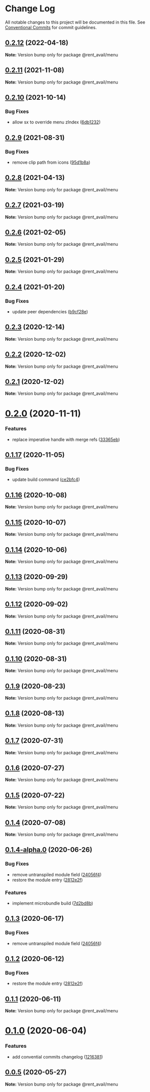 # Change Log

All notable changes to this project will be documented in this file.
See [Conventional Commits](https://conventionalcommits.org) for commit guidelines.

## [0.2.12](https://github.com/rentalutions/elements/compare/@rent_avail/menu@0.2.11...@rent_avail/menu@0.2.12) (2022-04-18)

**Note:** Version bump only for package @rent_avail/menu





## [0.2.11](https://github.com/rentalutions/elements/compare/@rent_avail/menu@0.2.10...@rent_avail/menu@0.2.11) (2021-11-08)

**Note:** Version bump only for package @rent_avail/menu





## [0.2.10](https://github.com/rentalutions/elements/compare/@rent_avail/menu@0.2.9...@rent_avail/menu@0.2.10) (2021-10-14)


### Bug Fixes

* allow sx to override menu zIndex ([6db1232](https://github.com/rentalutions/elements/commit/6db1232766c471743d681c32aa7acb4669b88eb4))





## [0.2.9](https://github.com/rentalutions/elements/compare/@rent_avail/menu@0.2.8...@rent_avail/menu@0.2.9) (2021-08-31)


### Bug Fixes

* remove clip path from icons ([95d1b8a](https://github.com/rentalutions/elements/commit/95d1b8a2921de6b19ccd69c0a2be03bb5fd03b69))





## [0.2.8](https://github.com/rentalutions/elements/compare/@rent_avail/menu@0.2.7...@rent_avail/menu@0.2.8) (2021-04-13)

**Note:** Version bump only for package @rent_avail/menu





## [0.2.7](https://github.com/rentalutions/elements/compare/@rent_avail/menu@0.2.6...@rent_avail/menu@0.2.7) (2021-03-19)

**Note:** Version bump only for package @rent_avail/menu





## [0.2.6](https://github.com/rentalutions/elements/compare/@rent_avail/menu@0.2.5...@rent_avail/menu@0.2.6) (2021-02-05)

**Note:** Version bump only for package @rent_avail/menu





## [0.2.5](https://github.com/rentalutions/elements/compare/@rent_avail/menu@0.2.4...@rent_avail/menu@0.2.5) (2021-01-29)

**Note:** Version bump only for package @rent_avail/menu





## [0.2.4](https://github.com/rentalutions/elements/compare/@rent_avail/menu@0.2.3...@rent_avail/menu@0.2.4) (2021-01-20)


### Bug Fixes

* update peer dependencies ([b9cf28e](https://github.com/rentalutions/elements/commit/b9cf28ea6daf7bcb028775cdcc12f1ac2a45280b))





## [0.2.3](https://github.com/rentalutions/elements/compare/@rent_avail/menu@0.2.2...@rent_avail/menu@0.2.3) (2020-12-14)

**Note:** Version bump only for package @rent_avail/menu





## [0.2.2](https://github.com/rentalutions/elements/compare/@rent_avail/menu@0.2.1...@rent_avail/menu@0.2.2) (2020-12-02)

**Note:** Version bump only for package @rent_avail/menu





## [0.2.1](https://github.com/rentalutions/elements/compare/@rent_avail/menu@0.2.0...@rent_avail/menu@0.2.1) (2020-12-02)

**Note:** Version bump only for package @rent_avail/menu





# [0.2.0](https://github.com/rentalutions/elements/compare/@rent_avail/menu@0.1.17...@rent_avail/menu@0.2.0) (2020-11-11)


### Features

* replace imperative handle with merge refs ([33365eb](https://github.com/rentalutions/elements/commit/33365eb190f2cd8707805318e85f6128cf847fc0))





## [0.1.17](https://github.com/rentalutions/elements/compare/@rent_avail/menu@0.1.16...@rent_avail/menu@0.1.17) (2020-11-05)


### Bug Fixes

* update build command ([ce2bfc4](https://github.com/rentalutions/elements/commit/ce2bfc47d722b40d87bbad7806b727cc29e9712a))





## [0.1.16](https://github.com/rentalutions/elements/compare/@rent_avail/menu@0.1.15...@rent_avail/menu@0.1.16) (2020-10-08)

**Note:** Version bump only for package @rent_avail/menu





## [0.1.15](https://github.com/rentalutions/elements/compare/@rent_avail/menu@0.1.14...@rent_avail/menu@0.1.15) (2020-10-07)

**Note:** Version bump only for package @rent_avail/menu





## [0.1.14](https://github.com/rentalutions/elements/compare/@rent_avail/menu@0.1.13...@rent_avail/menu@0.1.14) (2020-10-06)

**Note:** Version bump only for package @rent_avail/menu





## [0.1.13](https://github.com/rentalutions/elements/compare/@rent_avail/menu@0.1.12...@rent_avail/menu@0.1.13) (2020-09-29)

**Note:** Version bump only for package @rent_avail/menu





## [0.1.12](https://github.com/rentalutions/elements/compare/@rent_avail/menu@0.1.11...@rent_avail/menu@0.1.12) (2020-09-02)

**Note:** Version bump only for package @rent_avail/menu





## [0.1.11](https://github.com/rentalutions/elements/compare/@rent_avail/menu@0.1.10...@rent_avail/menu@0.1.11) (2020-08-31)

**Note:** Version bump only for package @rent_avail/menu





## [0.1.10](https://github.com/rentalutions/elements/compare/@rent_avail/menu@0.1.9...@rent_avail/menu@0.1.10) (2020-08-31)

**Note:** Version bump only for package @rent_avail/menu





## [0.1.9](https://github.com/rentalutions/elements/compare/@rent_avail/menu@0.1.8...@rent_avail/menu@0.1.9) (2020-08-23)

**Note:** Version bump only for package @rent_avail/menu





## [0.1.8](https://github.com/rentalutions/elements/compare/@rent_avail/menu@0.1.7...@rent_avail/menu@0.1.8) (2020-08-13)

**Note:** Version bump only for package @rent_avail/menu





## [0.1.7](https://github.com/rentalutions/elements/compare/@rent_avail/menu@0.1.6...@rent_avail/menu@0.1.7) (2020-07-31)

**Note:** Version bump only for package @rent_avail/menu





## [0.1.6](https://github.com/rentalutions/elements/compare/@rent_avail/menu@0.1.5...@rent_avail/menu@0.1.6) (2020-07-27)

**Note:** Version bump only for package @rent_avail/menu





## [0.1.5](https://github.com/rentalutions/elements/compare/@rent_avail/menu@0.1.4...@rent_avail/menu@0.1.5) (2020-07-22)

**Note:** Version bump only for package @rent_avail/menu





## [0.1.4](https://github.com/rentalutions/elements/compare/@rent_avail/menu@0.1.4-alpha.0...@rent_avail/menu@0.1.4) (2020-07-08)

**Note:** Version bump only for package @rent_avail/menu





## [0.1.4-alpha.0](https://github.com/rentalutions/elements/compare/@rent_avail/menu@0.1.0...@rent_avail/menu@0.1.4-alpha.0) (2020-06-26)


### Bug Fixes

* remove untranspiled module field ([24056f4](https://github.com/rentalutions/elements/commit/24056f4dcc4ab05fc8d0c604a0630d7b3a8aca3c))
* restore the module entry ([2812e2f](https://github.com/rentalutions/elements/commit/2812e2f5d71068ce37a8511d9b8c527b5d63efae))


### Features

* implement microbundle build ([7d2bd8b](https://github.com/rentalutions/elements/commit/7d2bd8b20990211f6d048a3f393d78ac15ce0142))





## [0.1.3](https://github.com/rentalutions/elements/compare/@rent_avail/menu@0.1.2...@rent_avail/menu@0.1.3) (2020-06-17)


### Bug Fixes

* remove untranspiled module field ([24056f4](https://github.com/rentalutions/elements/commit/24056f4dcc4ab05fc8d0c604a0630d7b3a8aca3c))





## [0.1.2](https://github.com/rentalutions/elements/compare/@rent_avail/menu@0.1.1...@rent_avail/menu@0.1.2) (2020-06-12)


### Bug Fixes

* restore the module entry ([2812e2f](https://github.com/rentalutions/elements/commit/2812e2f5d71068ce37a8511d9b8c527b5d63efae))





## [0.1.1](https://github.com/rentalutions/elements/compare/@rent_avail/menu@0.1.0...@rent_avail/menu@0.1.1) (2020-06-11)

**Note:** Version bump only for package @rent_avail/menu





# [0.1.0](https://github.com/rentalutions/elements/compare/@rent_avail/menu@0.0.4...@rent_avail/menu@0.1.0) (2020-06-04)


### Features

* add convential commits changelog ([1216381](https://github.com/rentalutions/elements/commit/1216381d4e1bb8eb8dea4a2293a8bb84662195a9))





## [0.0.5](https://github.com/rentalutions/elements/compare/@rent_avail/menu@0.0.4...@rent_avail/menu@0.0.5) (2020-05-27)

**Note:** Version bump only for package @rent_avail/menu

